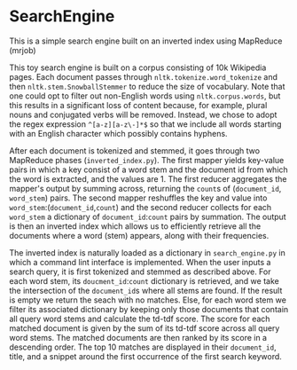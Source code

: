 # SearchEngine
This is a simple search engine built on an inverted index using MapReduce (mrjob)

This toy search engine is built on a corpus consisting of 10k Wikipedia pages. Each document passes through `nltk.tokenize.word_tokenize` and then `nltk.stem.SnowballStemmer` to reduce the size of vocabulary. Note that one could opt to filter out non-English words using `nltk.corpus.words`, but this results in a significant loss of content because, for example, plural nouns and conjugated verbs will be removed. Instead, we chose to adopt the regex expression `^[a-z][a-z\-]*$` so that we include all words starting with an English character which possibly contains hyphens.

After each document is tokenized and stemmed, it goes through two MapReduce phases (`inverted_index.py`). The first mapper yields key-value pairs in which a key consist of a word stem and the document id from which the word is extracted, and the values are 1. The first reducer aggregates the mapper's output by summing across, returning the `count`s of (`document_id`, `word_stem`) pairs. The second mapper reshuffles the key and value into `word_stem`:(`document_id`,`count`) and the second reducer collects for each `word_stem` a dictionary of `document_id`:`count` pairs by summation. The output is then an inverted index which allows us to efficiently retrieve all the documents where a word (stem) appears, along with their frequencies. 

The inverted index is naturally loaded as a dictionary in `search_engine.py` in which a command lint interface is implemented. When the user inputs a search query, it is first tokenized and stemmed as described above. For each word stem, its `doucment_id`:`count` dictionary is retrieved, and we take the intersection of the `document_id`s where all stems are found. If the result is empty we return the seach with no matches. Else, for each word stem we filter its associated dictionary by keeping only those documents that contain all query word stems and calculate the td-tdf score. The score for each matched document is given by the sum of its td-tdf score across all query word stems. The matched documents are then ranked by its score in a descending order. The top 10 matches are displayed in their `document_id`, title, and a snippet around the first occurrence of the first search keyword.
